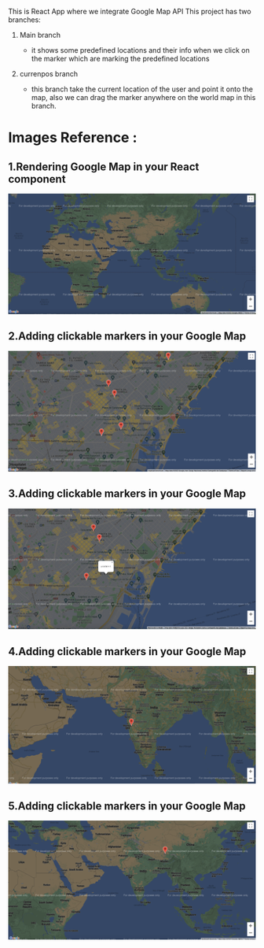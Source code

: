 This is React App where we integrate Google Map API 
This project has two branches:
1. Main branch 
    - it shows some predefined locations and their info when we click on the marker which are marking the predefined locations
    
2. currenpos branch
    - this branch take the current location of the user and point it onto the map, also we can drag the marker anywhere on the world map in this branch.
    
    
# Images Reference :

## 1.Rendering Google Map in your React component

<img src='images/map.png'>

## 2.Adding clickable markers in your Google Map

<img src='images/locations.png'>
    
## 3.Adding clickable markers in your Google Map

<img src='images/InfoWindow.png'>

## 4.Adding clickable markers in your Google Map

<img src='images/currentLoc.png'>

## 5.Adding clickable markers in your Google Map

<img src='images/Draggable.png'>

